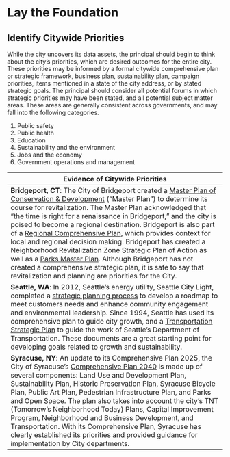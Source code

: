 # Lay the Foundation
## Identify Citywide Priorities
While the city uncovers its data assets, the principal should begin to think about the city’s priorities, which are desired outcomes for the entire city. These priorities may be informed by a formal citywide comprehensive plan or strategic framework, business plan, sustainability plan, campaign priorities, items mentioned in a state of the city address, or by stated strategic goals. The principal should consider all potential forums in which strategic priorities may have been stated, and all potential subject matter areas. These areas are generally consistent across governments, and may fall into the following categories.

1. Public safety
1. Public health
1. Education
1. Sustainability and the environment
1. Jobs and the economy
1. Government operations and management


| Evidence of Citywide Priorities |
| --- |
| **Bridgeport, CT**: The City of Bridgeport created a [Master Plan of Conservation & Development](https://www.bridgeportct.gov/filestorage/89013/89319/MasterPlanofConservationandDevelopment.pdf) (“Master Plan”) to determine its course for revitalization. The Master Plan acknowledged that “the time is right for a renaissance in Bridgeport,” and the city is poised to become a regional destination. Bridgeport is also part of a [Regional Comprehensive Plan](http://www.gbrct.org/projects/land-use/reconnect/#.VZqoXxNVikp), which provides context for local and regional decision making. Bridgeport has created a Neighborhood Revitalization Zone Strategic Plan of Action as well as a [Parks Master Plan](http://bridgeportct.gov/filestorage/89019/95776/103881/Bridgport_Parks_Manual_2012_print%2Bversion.pdf). Although Bridgeport has not created a comprehensive strategic plan, it is safe to say that revitalization and planning are priorities for the City. |
| **Seattle, WA**: In 2012, Seattle’s energy utility, Seattle City Light, completed a [strategic planning process](http://www.seattle.gov/light/stratplan/futureStratPlan.asp) to develop a roadmap to meet customers needs and enhance community engagement and environmental leadership. Since 1994, Seattle has used its comprehensive plan to guide city growth, and a [Transportation Strategic Plan](http://www.seattle.gov/transportation/tsphome.htm) to guide the work of Seattle’s Department of Transportation. These documents are a great starting point for developing goals related to growth and sustainability.|
| **Syracuse, NY**: An update to its Comprehensive Plan 2025, the City of Syracuse’s [Comprehensive Plan 2040](http://www.syrgov.net/planning.aspx) is made up of several components: Land Use and Development Plan, Sustainability Plan, Historic Preservation Plan, Syracuse Bicycle Plan, Public Art Plan, Pedestrian Infrastructure Plan, and Parks and Open Space. The plan also takes into account the city’s TNT (Tomorrow’s Neighborhood Today) Plans, Capital Improvement Program, Neighborhood and Business Development, and Transportation. With its Comprehensive Plan, Syracuse has clearly established its priorities and provided guidance for implementation by City departments.|
